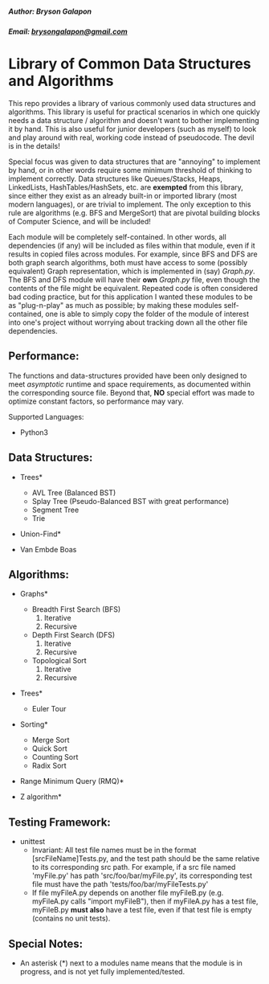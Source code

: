 ##### Author: Bryson Galapon
##### Email: brysongalapon@gmail.com

# Library of Common Data Structures and Algorithms

This repo provides a library of various commonly used data structures and algorithms. This library is useful for practical scenarios in which one quickly needs a data structure / algorithm and doesn't want to bother implementing it by hand. This is also useful for junior developers (such as myself) to look and play around with real, working code instead of pseudocode. The devil is in the details! 

Special focus was given to data structures that are "annoying" to implement by hand, or in other words require some minimum threshold of thinking to implement correctly. Data structures like Queues/Stacks, Heaps, LinkedLists, HashTables/HashSets, etc. are **exempted** from this library, since either they exist as an already built-in or imported library (most modern languages), or are trivial to implement. The only exception to this rule are algorithms (e.g. BFS and MergeSort) that are pivotal building blocks of Computer Science, and will be included!

Each module will be completely self-contained. In other words, all dependencies (if any) will be included as files within that module, even if it results in copied files across modules. For example, since BFS and DFS are both graph search algorithms, both must have access to some (possibly equivalent) Graph representation, which is implemented in (say) _Graph.py_. The BFS and DFS module will have their **own** _Graph.py_ file, even though the contents of the file might be equivalent. Repeated code is often considered bad coding practice, but for this application I wanted these modules to be as "plug-n-play" as much as possible; by making these modules self-contained, one is able to simply copy the folder of the module of interest into one's project without worrying about tracking down all the other file dependencies.   

## Performance: 
  The functions and data-structures provided have been only designed to meet _asymptotic_ runtime and space requirements, as documented within the corresponding source file. Beyond that, **NO** special effort was made to optimize constant factors, so performance may vary.  

Supported Languages:
  - Python3

## Data Structures:
  - Trees\*
    - AVL Tree (Balanced BST)
    - Splay Tree (Pseudo-Balanced BST with great performance)
    - Segment Tree
    - Trie

  - Union-Find\*

  - Van Embde Boas

## Algorithms:
  - Graphs\*
    - Breadth First Search (BFS)
      1. Iterative
      2. Recursive
    - Depth First Search (DFS)
      1. Iterative
      2. Recursive
    - Topological Sort
      1. Iterative
      2. Recursive

  - Trees\*
    - Euler Tour

  - Sorting\*
    - Merge Sort
    - Quick Sort
    - Counting Sort
    - Radix Sort

  - Range Minimum Query (RMQ)\*
  
  - Z algorithm\*

## Testing Framework:
  - unittest
    - Invariant:
      All test file names must be in the format [srcFileName]Tests.py, and the test path should be the same relative to its corresponding src path. For example, if a src file named 'myFile.py' has path 'src/foo/bar/myFile.py', its corresponding test file must have the path 'tests/foo/bar/myFileTests.py' 
    - If file myFileA.py depends on another file myFileB.py (e.g. myFileA.py calls "import myFileB"), then if myFileA.py has a test file, myFileB.py **must also** have a test file, even if that test file is empty (contains no unit tests).

## Special Notes:
  - An asterisk (\*) next to a modules name means that the module is in progress, and is not yet fully implemented/tested.

